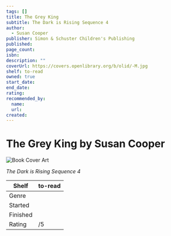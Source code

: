 ```yaml
---
tags: []
title: The Grey King
subtitle: The Dark is Rising Sequence 4
author:
  - Susan Cooper
publisher: Simon & Schuster Children's Publishing
published:
page_count:
isbn:
description: ""
coverUrl: https://covers.openlibrary.org/b/olid/-M.jpg
shelf: to-read
owned: true
start_date:
end_date:
rating:
recommended_by:
  name:
  url:
created:
---
```


# The Grey King by Susan Cooper

![Book Cover Art](https://covers.openlibrary.org/b/olid/-M.jpg)

_The Dark is Rising Sequence 4_

| Shelf | to-read |
| --- | --- |
| Genre |  |
| Started |  |
| Finished |  |
| Rating | /5 |
